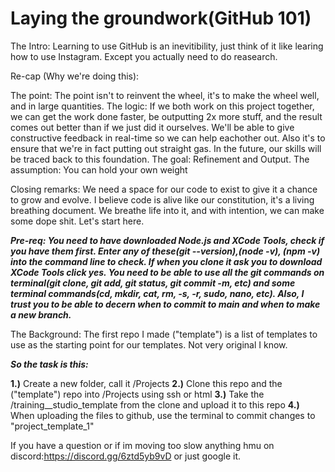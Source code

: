 # Laying the groundwork(GitHub 101)



The Intro:  Learning to use GitHub is an inevitibility, just think of it like learing how to use Instagram. Except you actually need to do reasearch. 

Re-cap (Why we're doing this):
  
  The point: The point isn't to reinvent the wheel, it's to make the wheel well, and in large quantities. 
  The logic: If we both work on this project together, we can get the work done faster, be outputting 2x more stuff, and the result comes out better than if we just              did it ourselves. We'll be able to give constructive feedback in real-time so we can help eachother out. Also it's to ensure that we're in fact putting              out straight gas. In the future, our skills will be traced back to this foundation. 
  The goal: Refinement and Output.
  The assumption: You can hold your own weight

Closing remarks: We need a space for our code to exist to give it a chance to grow and evolve. I believe code is alive like our constitution, it's a living breathing document. We breathe life into it, and with intention, we can make some dope shit. Let's start here.


***Pre-req: You need to have downloaded Node.js and XCode Tools, check if you have them first. Enter any of these(git --version),(node -v), (npm -v) into the command line to check. If when you clone it ask you to download XCode Tools click yes. You need to be able to use all the git commands on terminal(git clone, git add, git status, git commit -m, etc) and some terminal commands(cd, mkdir, cat, rm, -s, -r, sudo, nano, etc). Also, I trust you to be able to decern when to commit to main and when to make a new branch.***


The Background: The first repo I made ("template") is a list of templates to use as the starting point for our templates. Not very original I know.

***So the task is this:***

  **1.)** Create a new folder, call it /Projects 
  **2.)** Clone this repo and the ("template") repo into /Projects using ssh or html
  **3.)** Take the /training__studio_template from the clone and upload it to this repo
  **4.)** When uploading the files to github, use the terminal to commit changes to "project_template_1" 
  
  

If you have a question or if im moving too slow anything hmu on discord:https://discord.gg/6ztd5yb9vD or just google it.
